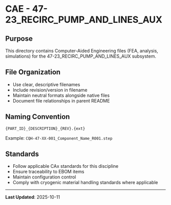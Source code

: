 # CAE - 47-23_RECIRC_PUMP_AND_LINES_AUX

## Purpose

This directory contains Computer-Aided Engineering files (FEA, analysis, simulations) for the 47-23_RECIRC_PUMP_AND_LINES_AUX subsystem.

## File Organization

- Use clear, descriptive filenames
- Include revision/version in filename
- Maintain neutral formats alongside native files
- Document file relationships in parent README

## Naming Convention

```
{PART_ID}_{DESCRIPTION}_{REV}.{ext}
```

Example: `CQH-47-XX-001_Component_Name_R001.step`

## Standards

- Follow applicable CAx standards for this discipline
- Ensure traceability to EBOM items
- Maintain configuration control
- Comply with cryogenic material handling standards where applicable

---

**Last Updated**: 2025-10-11

